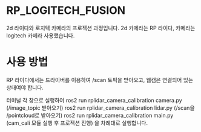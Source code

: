 # RP_LOGITECH_FUSION
2d 라이다와 로지텍 카메라의 프로젝션 과정입니다. 2d 카메라는 RP 라이다, 카메라는 logitech 카메라 사용했습니다. 

# 사용 방법
RP 라이다에서는 드라이버를 이용하여 /scan 토픽을 받아오고, 웹캠은 연결되어 있는 상태여야 합니다. 

터미널 각 창으로 실행하여 
ros2 run rplidar_camera_calibration camera.py (/image_topic 받아오기)
ros2 run rplidar_camera_calibration lidar.py (/scan을 /pointcloud로 받아오기)
ros2 run rplidar_camera_calibration main.py (cam_cali 모듈 실행 후 프로젝션 진행)
을 차례대로 실행합니다. 
